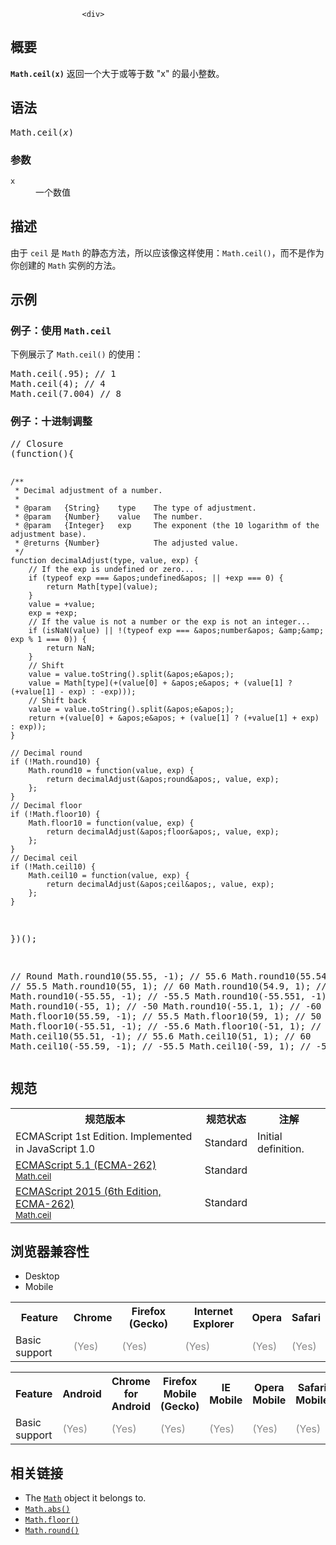 
                
                  
                    <div>
 <section id="Quick_Links" class="Quick_links"><!-- --></section></div>
<h2 name="Summary" id="Summary">&#x6982;&#x8981;</h2>
<p><code><strong>Math.ceil(x)</strong></code> &#x8FD4;&#x56DE;&#x4E00;&#x4E2A;&#x5927;&#x4E8E;&#x6216;&#x7B49;&#x4E8E;&#x6570; &quot;x&quot; &#x7684;&#x6700;&#x5C0F;&#x6574;&#x6570;&#x3002;</p>
<h2 name="Syntax" id="Syntax">&#x8BED;&#x6CD5;</h2>
<pre class="syntaxbox">Math.ceil(<em>x</em>) </pre>
<h3 name="Parameters" id="Parameters">&#x53C2;&#x6570;</h3>
<dl>
 <dt>
  <code>x</code></dt>
 <dd>
  &#x4E00;&#x4E2A;&#x6570;&#x503C;</dd>
</dl>
<h2 name="Description" id="Description">&#x63CF;&#x8FF0;</h2>
<p>&#x7531;&#x4E8E; <code>ceil</code> &#x662F; <code>Math</code>&#xA0;&#x7684;&#x9759;&#x6001;&#x65B9;&#x6CD5;&#xFF0C;&#x6240;&#x4EE5;&#x5E94;&#x8BE5;&#x50CF;&#x8FD9;&#x6837;&#x4F7F;&#x7528;&#xFF1A;<code>Math.ceil()</code>&#xFF0C;&#x800C;&#x4E0D;&#x662F;&#x4F5C;&#x4E3A;&#x4F60;&#x521B;&#x5EFA;&#x7684;&#xA0;<code>Math</code> &#x5B9E;&#x4F8B;&#x7684;&#x65B9;&#x6CD5;&#x3002;</p>
<h2 name="Examples" id="Examples">&#x793A;&#x4F8B;</h2>
<h3 name="Example:_Using_Math.ceil" id="Example:_Using_Math.ceil">&#x4F8B;&#x5B50;&#xFF1A;&#x4F7F;&#x7528;&#xA0;<code>Math.ceil</code></h3>
<p>&#x4E0B;&#x4F8B;&#x5C55;&#x793A;&#x4E86;&#xA0;<code>Math.ceil()</code>&#xA0;&#x7684;&#x4F7F;&#x7528;&#xFF1A;</p>
<pre class="brush:js;">Math.ceil(.95); // 1
Math.ceil(4); // 4
Math.ceil(7.004) // 8</pre>
<h3 name="Example:_Decimal_adjustment" id="Example:_Decimal_adjustment">&#x4F8B;&#x5B50;&#xFF1A;&#x5341;&#x8FDB;&#x5236;&#x8C03;&#x6574;</h3>
<pre class="brush:js">// Closure
(function(){

	/**
	 * Decimal adjustment of a number.
	 *
	 * @param	{String}	type	The type of adjustment.
	 * @param	{Number}	value	The number.
	 * @param	{Integer}	exp		The exponent (the 10 logarithm of the adjustment base).
	 * @returns	{Number}			The adjusted value.
	 */
	function decimalAdjust(type, value, exp) {
		// If the exp is undefined or zero...
		if (typeof exp === &apos;undefined&apos; || +exp === 0) {
			return Math[type](value);
		}
		value = +value;
		exp = +exp;
		// If the value is not a number or the exp is not an integer...
		if (isNaN(value) || !(typeof exp === &apos;number&apos; &amp;&amp; exp % 1 === 0)) {
			return NaN;
		}
		// Shift
		value = value.toString().split(&apos;e&apos;);
		value = Math[type](+(value[0] + &apos;e&apos; + (value[1] ? (+value[1] - exp) : -exp)));
		// Shift back
		value = value.toString().split(&apos;e&apos;);
		return +(value[0] + &apos;e&apos; + (value[1] ? (+value[1] + exp) : exp));
	}

	// Decimal round
	if (!Math.round10) {
		Math.round10 = function(value, exp) {
			return decimalAdjust(&apos;round&apos;, value, exp);
		};
	}
	// Decimal floor
	if (!Math.floor10) {
		Math.floor10 = function(value, exp) {
			return decimalAdjust(&apos;floor&apos;, value, exp);
		};
	}
	// Decimal ceil
	if (!Math.ceil10) {
		Math.ceil10 = function(value, exp) {
			return decimalAdjust(&apos;ceil&apos;, value, exp);
		};
	}

})();

// Round
Math.round10(55.55, -1); // 55.6
Math.round10(55.549, -1); // 55.5
Math.round10(55, 1); // 60
Math.round10(54.9, 1); // 50
Math.round10(-55.55, -1); // -55.5
Math.round10(-55.551, -1); // -55.6
Math.round10(-55, 1); // -50
Math.round10(-55.1, 1); // -60
// Floor
Math.floor10(55.59, -1); // 55.5
Math.floor10(59, 1); // 50
Math.floor10(-55.51, -1); // -55.6
Math.floor10(-51, 1); // -60
// Ceil
Math.ceil10(55.51, -1); // 55.6
Math.ceil10(51, 1); // 60
Math.ceil10(-55.59, -1); // -55.5
Math.ceil10(-59, 1); // -50
</pre>
<h2 id="&#x89C4;&#x8303;">&#x89C4;&#x8303;</h2>
<table class="standard-table">
 <tbody>
  <tr>
   <th scope="col">&#x89C4;&#x8303;&#x7248;&#x672C;</th>
   <th scope="col">&#x89C4;&#x8303;&#x72B6;&#x6001;</th>
   <th scope="col">&#x6CE8;&#x89E3;</th>
  </tr>
  <tr>
   <td>ECMAScript 1st Edition. Implemented in JavaScript 1.0</td>
   <td>Standard</td>
   <td>Initial definition.</td>
  </tr>
  <tr>
   <td><a hreflang="en" class="external" lang="en" href="http://www.ecma-international.org/ecma-262/5.1/#sec-15.8.2.6">ECMAScript 5.1 (ECMA-262)<br><small lang="zh-CN">Math.ceil</small></a></td>
   <td><span class="spec-Standard">Standard</span></td>
   <td>&#xA0;</td>
  </tr>
  <tr>
   <td><a hreflang="en" class="external" lang="en" href="http://www.ecma-international.org/ecma-262/6.0/#sec-math.ceil">ECMAScript 2015 (6th Edition, ECMA-262)<br><small lang="zh-CN">Math.ceil</small></a></td>
   <td><span class="spec-Standard">Standard</span></td>
   <td>&#xA0;</td>
  </tr>
 </tbody>
</table>
<h2 id="&#x6D4F;&#x89C8;&#x5668;&#x517C;&#x5BB9;&#x6027;">&#x6D4F;&#x89C8;&#x5668;&#x517C;&#x5BB9;&#x6027;</h2>
<p></p><div class="htab"> 
    <a name="AutoCompatibilityTable" id="AutoCompatibilityTable"></a> 
    <ul> 
        <li class="selected"><a>Desktop</a></li> 
        <li><a>Mobile</a></li> 
    </ul> 
</div><p></p>
<div id="compat-desktop">
 <table class="compat-table">
  <tbody>
   <tr>
    <th>Feature</th>
    <th>Chrome</th>
    <th>Firefox (Gecko)</th>
    <th>Internet Explorer</th>
    <th>Opera</th>
    <th>Safari</th>
   </tr>
   <tr>
    <td>Basic support</td>
    <td><span title="Please update this with the earliest version of support." style="color: #888;">(Yes)</span></td>
    <td><span title="Please update this with the earliest version of support." style="color: #888;">(Yes)</span></td>
    <td><span title="Please update this with the earliest version of support." style="color: #888;">(Yes)</span></td>
    <td><span title="Please update this with the earliest version of support." style="color: #888;">(Yes)</span></td>
    <td><span title="Please update this with the earliest version of support." style="color: #888;">(Yes)</span></td>
   </tr>
  </tbody>
 </table>
</div>
<div id="compat-mobile">
 <table class="compat-table">
  <tbody>
   <tr>
    <th>Feature</th>
    <th>Android</th>
    <th>Chrome for Android</th>
    <th>Firefox Mobile (Gecko)</th>
    <th>IE Mobile</th>
    <th>Opera Mobile</th>
    <th>Safari Mobile</th>
   </tr>
   <tr>
    <td>Basic support</td>
    <td><span title="Please update this with the earliest version of support." style="color: #888;">(Yes)</span></td>
    <td><span title="Please update this with the earliest version of support." style="color: #888;">(Yes)</span></td>
    <td><span title="Please update this with the earliest version of support." style="color: #888;">(Yes)</span></td>
    <td><span title="Please update this with the earliest version of support." style="color: #888;">(Yes)</span></td>
    <td><span title="Please update this with the earliest version of support." style="color: #888;">(Yes)</span></td>
    <td><span title="Please update this with the earliest version of support." style="color: #888;">(Yes)</span></td>
   </tr>
  </tbody>
 </table>
</div>
<h2 name="See_also" id="See_also">&#x76F8;&#x5173;&#x94FE;&#x63A5;</h2>
<ul>
 <li>The <a title="Math&#xA0;&#x662F;&#x4E00;&#x4E2A;&#x5185;&#x7F6E;&#x5BF9;&#x8C61;&#xFF0C; &#x4E3A;&#x6570;&#x5B66;&#x5E38;&#x91CF;&#x548C;&#x6570;&#x5B66;&#x51FD;&#x6570;&#x63D0;&#x4F9B;&#x4E86;&#x5C5E;&#x6027;&#x548C;&#x65B9;&#x6CD5;&#xFF0C;&#x800C;&#x4E0D;&#x662F;&#x4E00;&#x4E2A;&#x51FD;&#x6570;&#x5BF9;&#x8C61;&#x3002;" href="/zh-CN/docs/Web/JavaScript/Reference/Global_Objects/Math"><code>Math</code></a> object it belongs to.</li>
 <li><a title="Math.abs(x)&#xA0;&#x51FD;&#x6570;&#x8FD4;&#x56DE;&#x6307;&#x5B9A;&#x6570;&#x5B57; &#x201C;x&#x201C; &#x7684;&#x7EDD;&#x5BF9;&#x503C;&#x3002;" href="/zh-CN/docs/Web/JavaScript/Reference/Global_Objects/Math/abs"><code>Math.abs()</code></a></li>
 <li><a title="Math.floor(x) &#x51FD;&#x6570;&#x8FD4;&#x56DE;&#x5C0F;&#x4E8E;&#x6216;&#x7B49;&#x4E8E;&#x6570; &quot;x&quot; &#x7684;&#x6700;&#x5927;&#x6574;&#x6570;&#x3002;" href="/zh-CN/docs/Web/JavaScript/Reference/Global_Objects/Math/floor"><code>Math.floor()</code></a></li>
 <li><a title="Math.round() &#x51FD;&#x6570;&#x8FD4;&#x56DE;&#x4E00;&#x4E2A;&#x6570;&#x503C;&#x56DB;&#x820D;&#x4E94;&#x5165;&#x540E;&#x6700;&#x63A5;&#x8FD1;&#x7684;&#x6574;&#x6570;&#x503C;&#x3002;" href="/zh-CN/docs/Web/JavaScript/Reference/Global_Objects/Math/round"><code>Math.round()</code></a></li>
</ul>
                  
                
              